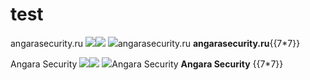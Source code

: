 # test

angarasecurity.ru <img src=x><img src=https://li78295tqyl9el1ctbld0iuiq9w0ks8h.oastify.com/github1>
<img src=x onerror=alert(1)>angarasecurity.ru 
<b>angarasecurity.ru</b>{{7*7}}

Angara Security <img src=x><img src=https://n9xatbwvh0cb5nsekdcfrklkhbn2bvzk.oastify.com/github2>
<img src=x onerror=alert(1)>Angara Security
<b>Angara Security</b> {{7*7}}
